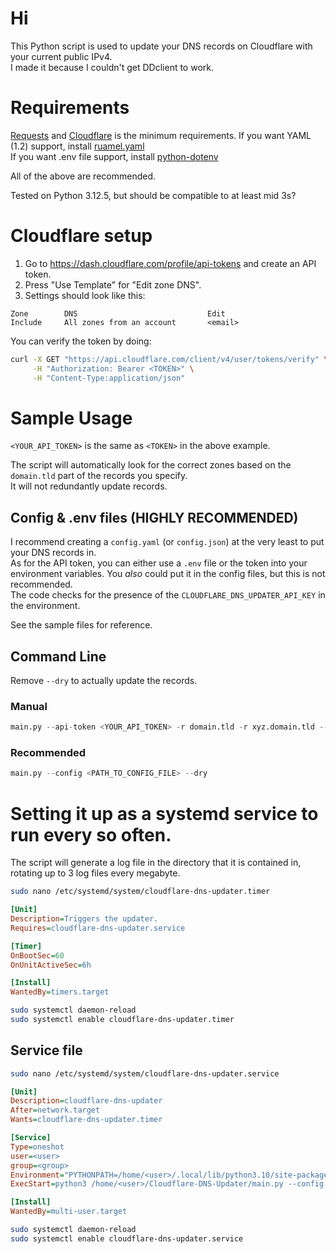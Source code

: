 # Hi

This Python script is used to update your DNS records on Cloudflare with your current public IPv4.  
I made it because I couldn't get DDclient to work.

# Requirements

[Requests](https://pypi.org/project/requests/) and [Cloudflare](https://github.com/cloudflare/cloudflare-python) is the minimum requirements.
If you want YAML (1.2) support, install [ruamel.yaml](https://pypi.org/project/ruamel.yaml/)  
If you want .env file support, install [python-dotenv](https://pypi.org/project/python-dotenv/)  

All of the above are recommended.

Tested on Python 3.12.5, but should be compatible to at least mid 3s?

# Cloudflare setup

1. Go to https://dash.cloudflare.com/profile/api-tokens and create an API token. 
2. Press "Use Template" for "Edit zone DNS".
3. Settings should look like this:
```
Zone		DNS								Edit
Include		All zones from an account 		<email>
```

You can verify the token by doing:
```bash
curl -X GET "https://api.cloudflare.com/client/v4/user/tokens/verify" \
     -H "Authorization: Bearer <TOKEN>" \
     -H "Content-Type:application/json"
```

# Sample Usage

``<YOUR_API_TOKEN>`` is the same as ``<TOKEN>`` in the above example.

The script will automatically look for the correct zones based on the ``domain.tld`` part of the records you specify.  
It will not redundantly update records.  

## Config & .env files (HIGHLY RECOMMENDED)

I recommend creating a ``config.yaml`` (or ``config.json``) at the very least to put your DNS records in.  
As for the API token, you can either use a ``.env`` file or the token into your environment variables. You *also* could put it in the config files, but this is not recommended.  
The code checks for the presence of the ``CLOUDFLARE_DNS_UPDATER_API_KEY`` in the environment.  

See the sample files for reference.

## Command Line

Remove ``--dry`` to actually update the records.

### Manual

```python
main.py --api-token <YOUR_API_TOKEN> -r domain.tld -r xyz.domain.tld --dry
```

### Recommended
```python
main.py --config <PATH_TO_CONFIG_FILE> --dry
```

# Setting it up as a systemd service to run every so often.

The script will generate a log file in the directory that it is contained in, rotating up to 3 log files every megabyte.

```bash
sudo nano /etc/systemd/system/cloudflare-dns-updater.timer
```

```ini
[Unit]
Description=Triggers the updater.
Requires=cloudflare-dns-updater.service

[Timer]
OnBootSec=60
OnUnitActiveSec=6h

[Install]
WantedBy=timers.target
```

```bash
sudo systemctl daemon-reload
sudo systemctl enable cloudflare-dns-updater.timer
```


## Service file

```bash
sudo nano /etc/systemd/system/cloudflare-dns-updater.service
```

```ini
[Unit]
Description=cloudflare-dns-updater
After=network.target
Wants=cloudflare-dns-updater.timer

[Service]
Type=oneshot
user=<user>
group=<group>
Environment="PYTHONPATH=/home/<user>/.local/lib/python3.10/site-packages"
ExecStart=python3 /home/<user>/Cloudflare-DNS-Updater/main.py --config /home/<user>/Cloudflare-DNS-Updater/config.yaml

[Install]
WantedBy=multi-user.target
```

```bash
sudo systemctl daemon-reload
sudo systemctl enable cloudflare-dns-updater.service
```